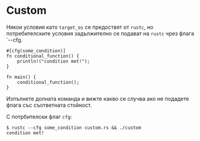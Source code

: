 # Custom

Някои условия като `target_os` се предоствят от `rustc`, но потребителските
условия задължително се подават на `rustc` чрез флага `--cfg.

```rust,editable,ignore,mdbook-runnable
#[cfg(some_condition)]
fn conditional_function() {
    println!("condition met!");
}

fn main() {
    conditional_function();
}
```

Изпълнете долната команда и вижте какво се случва ако не подадете флага със
съответната стойност.

С потрбителски флаг `cfg`:

```shell
$ rustc --cfg some_condition custom.rs && ./custom
condition met!
```
